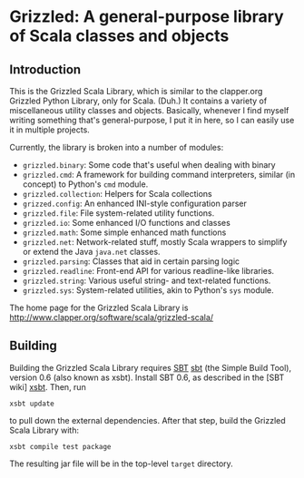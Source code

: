 Grizzled: A general-purpose library of Scala classes and objects
================================================================

Introduction
------------

This is the Grizzled Scala Library, which is similar to the clapper.org
Grizzled Python Library, only for Scala. (Duh.) It contains a variety of
miscellaneous utility classes and objects. Basically, whenever I find
myself writing something that's general-purpose, I put it in here, so I can
easily use it in multiple projects.

Currently, the library is broken into a number of modules:

- `grizzled.binary`: Some code that's useful when dealing with binary
- `grizzled.cmd`: A framework for building command interpreters, similar (in
  concept) to Python's `cmd` module.
- `grizzled.collection`: Helpers for Scala collections
- `grizzed.config`: An enhanced INI-style configuration parser
- `grizzled.file`: File system-related utility functions.
- `grizzled.io`: Some enhanced I/O functions and classes
- `grizzled.math`: Some simple enhanced math functions
- `grizzled.net`: Network-related stuff, mostly Scala wrappers to simplify or
  extend the Java `java.net` classes.
- `grizzled.parsing`: Classes that aid in certain parsing logic
- `grizzled.readline`: Front-end API for various readline-like libraries.
- `grizzled.string`: Various useful string- and text-related functions.
- `grizzled.sys`: System-related utilities, akin to Python's `sys` module.

The home page for the Grizzled Scala Library is
<http://www.clapper.org/software/scala/grizzled-scala/>

Building
--------

Building the Grizzled Scala Library requires [SBT] [sbt] (the Simple Build
Tool), version 0.6 (also known as xsbt). Install SBT 0.6, as described in
the [SBT wiki] [xsbt]. Then, run

    xsbt update

to pull down the external dependencies. After that step, build the Grizzled
Scala Library with:

    xsbt compile test package

The resulting jar file will be in the top-level `target` directory.

  [sbt]: http://code.google.com/p/simple-build-tool
  [xsbt]: http://code.google.com/p/simple-build-tool/wiki/0_6_Summary
